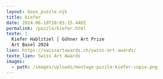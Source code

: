 ```yaml
---
layout: base_puzzle.njk
title: kiefer
date: 2024-06-10T10:03:15.446Z
permalink: /puzzle/kiefer.html
texte: |
  Kiefer Hablitzel │ Göhner Art Prize
  Art Basel 2024
lien: https://swissartawards.ch/swiss-art-awards/
texte_lien: Swiss Art Awards
images:
  - path: /images/uploads/montage-puzzle-kiefer-copie.png
---
```

